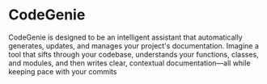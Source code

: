 # CodeGenie
CodeGenie is designed to be an intelligent assistant that automatically generates, updates, and manages your project's documentation. Imagine a tool that sifts through your codebase, understands your functions, classes, and modules, and then writes clear, contextual documentation—all while keeping pace with your commits
